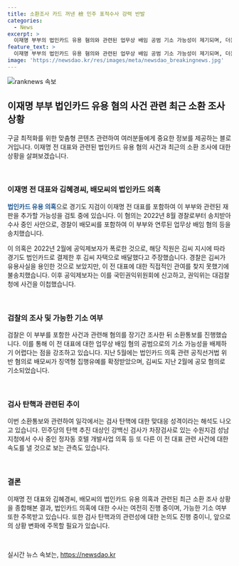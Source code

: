 ```yaml
---
title: 소환조사 카드 꺼낸 檢 민주 표적수사 강력 반발
categories:
  - News
excerpt: >
  이재명 부부의 법인카드 유용 혐의와 관련된 업무상 배임 공범 기소 가능성이 제기되며, 더불어민주당의 검사 탄핵 소추안 발의 이후 이 전 대표 부부의 소환통보에 대한 공세가 확산되고 있다. 이에 따라 검찰과 야당 간의 충돌이 가중되고 있으며, 해당 의혹에 대한 조사 후 이 전 대표의 공범 기소 가능성이 배제되지 않는다는 의견이 나오고 있다. 또한, 이번 소환통보가 검사 탄핵에 대한 맞대응으로 해석되는 것과 함께, 다른 관련 사건에 대한 수사 속도가 낼 것이라는 관측도 있다.
feature_text: >
  이재명 부부의 법인카드 유용 혐의와 관련된 업무상 배임 공범 기소 가능성이 제기되며, 더불어민주당의 검사 탄핵 소추안 발의 이후 이 전 대표 부부의 소환통보에 대한 공세가 확산되고 있다. 이에 따라 검찰과 야당 간의 충돌이 가중되고 있으며, 해당 의혹에 대한 조사 후 이 전 대표의 공범 기소 가능성이 배제되지 않는다는 의견이 나오고 있다. 또한, 이번 소환통보가 검사 탄핵에 대한 맞대응으로 해석되는 것과 함께, 다른 관련 사건에 대한 수사 속도가 낼 것이라는 관측도 있다.
image: 'https://newsdao.kr/res/images/meta/newsdao_breakingnews.jpg'
---
```


<p><img src="https://newsdao.kr/res/images/meta/newsdao_breakingnews.jpg" alt="ranknews 속보" /></p>

<h2 data-ke-size="size26">이재명 부부 법인카드 유용 혐의 사건 관련 최근 소환 조사 상황</h2>

<p>구글 최적화를 위한 맞춤형 콘텐츠 관련하여 여러분들에게 중요한 정보를 제공하는 블로거입니다. 이재명 전 대표와 관련된 법인카드 유용 혐의 사건과 최근의 소환 조사에 대한 상황을 살펴보겠습니다.</p>

<p data-ke-size="size16">&nbsp;</p>

<h3>이재명 전 대표와 김혜경씨, 배모씨의 법인카드 의혹</h3>

<p><b><span style="color: #1a5490;">법인카드 유용 의혹</span></b>으로 경기도 지검이 이재명 전 대표를 포함하여 이 부부와 관련된 재판을 추가할 가능성을 검토 중에 있습니다. 이 혐의는 2022년 8월 경찰로부터 송치받아 수사 중인 사안으로, 경찰이 배모씨를 포함하여 이 부부와 연루된 업무상 배임 혐의 등을 송치했습니다. </p>

<p>이 의혹은 2022년 2월에 공익제보자가 폭로한 것으로, 해당 직원은 김씨 지시에 따라 경기도 법인카드로 결제한 후 김씨 자택으로 배달했다고 주장했습니다. 경찰은 김씨가 유용사실을 용인한 것으로 보았지만, 이 전 대표에 대한 직접적인 관여를 찾지 못했기에 불송치했습니다. 이후 공익제보자는 이를 국민권익위원회에 신고하고, 권익위는 대검찰청에 사건을 이첩했습니다.</p>

<p data-ke-size="size16">&nbsp;</p>

<h3>검찰의 조사 및 가능한 기소 여부</h3>

<p>검찰은 이 부부를 포함한 사건과 관련해 혐의를 장기간 조사한 뒤 소환통보를 진행했습니다. 이를 통해 이 전 대표에 대한 업무상 배임 혐의 공범으로의 기소 가능성을 배제하기 어렵다는 점을 강조하고 있습니다. 지난 5월에는 법인카드 의혹 관련 공직선거법 위반 혐의로 배모씨가 징역형 집행유예를 확정받았으며, 김씨도 지난 2월에 공모 혐의로 기소되었습니다.</p>

<p data-ke-size="size16">&nbsp;</p>

<h3>검사 탄핵과 관련된 추이</h3>

<p>이번 소환통보와 관련하여 일각에서는 검사 탄핵에 대한 맞대응 성격이라는 해석도 나오고 있습니다. 민주당의 탄핵 추진 대상인 강백신 검사가 차장검사로 있는 수원지검 성남지청에서 수사 중인 정자동 호텔 개발사업 의혹 등 또 다른 이 전 대표 관련 사건에 대한 속도를 낼 것으로 보는 관측도 있습니다.</p>

<p data-ke-size="size16">&nbsp;</p>

<h3>결론</h3>

<p>이재명 전 대표와 김혜경씨, 배모씨의 법인카드 유용 의혹과 관련된 최근 소환 조사 상황을 종합해본 결과, 법인카드 의혹에 대한 수사는 여전히 진행 중이며, 가능한 기소 여부 또한 주목받고 있습니다. 또한 검사 탄핵과의 관련성에 대한 논의도 진행 중이니, 앞으로의 상황 변화에 주목할 필요가 있습니다.</p>

<p data-ke-size="size16">&nbsp;</p>
실시간 뉴스 속보는, <a href="https://newsdao.kr" rel="dofollow">https://newsdao.kr</a>


